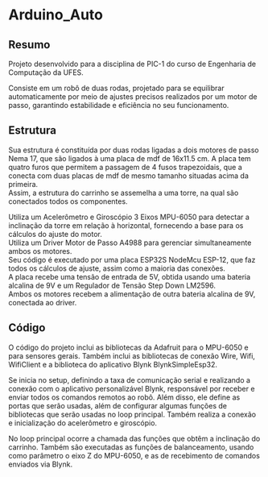 # Arduino_Auto
## Resumo
Projeto desenvolvido para a disciplina de PIC-1 do curso de Engenharia de Computação da UFES.

Consiste em um robô de duas rodas, projetado para se equilibrar automaticamente por meio de ajustes precisos realizados por um motor de passo, garantindo estabilidade e eficiência no seu funcionamento.

## Estrutura
Sua estrutura é constituída por duas rodas ligadas a dois motores de passo Nema 17, que são ligados à uma placa de mdf de 16x11.5 cm. A placa tem quatro furos que permitem a passagem de 4 fusos trapezoidais, que a conecta com duas placas de mdf de mesmo tamanho situadas acima da primeira.\
Assim, a estrutura do carrinho se assemelha a uma torre, na qual são conectados todos os componentes.

Utiliza um Acelerômetro e Giroscópio 3 Eixos MPU-6050 para detectar a inclinação da torre em relação à horizontal, fornecendo a base para os cálculos do ajuste do motor. \
Utiliza um Driver Motor de Passo A4988 para gerenciar simultaneamente ambos os motores.\
Seu código é executado por uma placa ESP32S NodeMcu ESP-12, que faz todos os cálculos de ajuste, assim como a maioria das conexões.\
A placa recebe uma tensão de entrada de 5V, obtida usando uma bateria alcalina de 9V e um Regulador de Tensão Step Down LM2596.\
Ambos os motores recebem a alimentação de outra bateria alcalina de 9V, conectada ao driver.

## Código
O código do projeto inclui as bibliotecas da Adafruit para o MPU-6050 e para sensores gerais. Também inclui as bibliotecas de conexão Wire, Wifi, WifiClient e a biblioteca do aplicativo Blynk BlynkSimpleEsp32.

Se inicia no setup, definindo a taxa de comunicação serial e realizando a conexão com o aplicativo personalizável Blynk, responsável por receber e enviar todos os comandos remotos ao robô. Além disso, ele define as portas que serão usadas, além de configurar algumas funções de bibliotecas que serão usadas no loop principal. Também realiza a conexão e inicialização do acelerômetro e giroscópio.

No loop principal ocorre a chamada das funções que obtêm a inclinação do carrinho. Também são executadas as funções de balanceamento, usando como parâmetro o eixo Z do MPU-6050, e as de recebimento de comandos enviados via Blynk.
